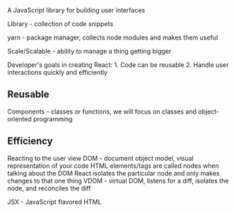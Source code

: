 A JavaScript library for building user interfaces 

Library - collection of code snippets 

yarn - package manager, collects node modules and makes them useful 

Scale/Scalable - ability to manage a thing getting bigger 

Developer's goals in creating React: 
    1. Code can be reusable
    2. Handle user interactions quickly and efficiently 

## Reusable 
Components - classes or functions, we will focus on classes and object-oriented programming 

## Efficiency 
Reacting to the user view 
DOM - document object model, visual representation of your code 
HTML elements/tags are called nodes when talking about the DOM 
React isolates the particular node and only makes changes to that one thing 
VDOM - virtual DOM, listens for a diff, isolates the node, and reconciles the diff 

JSX - JavaScript flavored HTML 